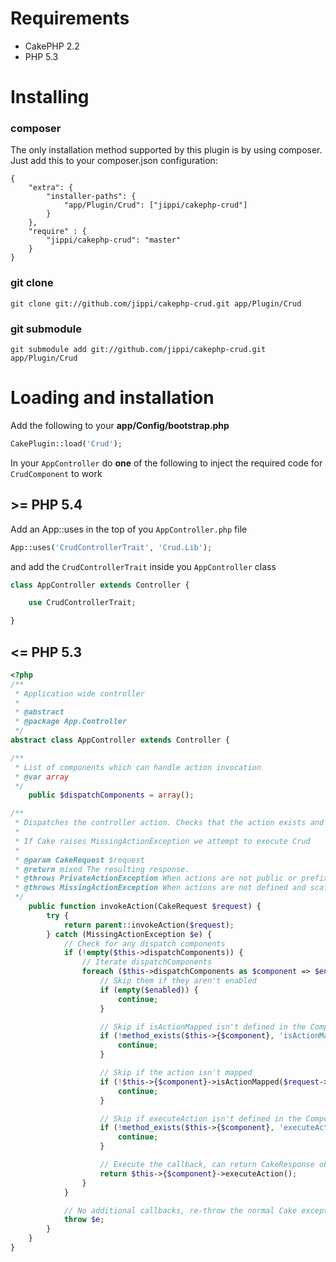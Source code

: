 # Requirements

* CakePHP 2.2
* PHP 5.3

# Installing

### composer

The only installation method supported by this plugin is by using composer. Just add this to your composer.json configuration:

```
{
	"extra": {
		"installer-paths": {
			"app/Plugin/Crud": ["jippi/cakephp-crud"]
		}
	},
	"require" : {
		"jippi/cakephp-crud": "master"
	}
}
```

### git clone

```
git clone git://github.com/jippi/cakephp-crud.git app/Plugin/Crud
```

### git submodule

```
git submodule add git://github.com/jippi/cakephp-crud.git app/Plugin/Crud
```

# Loading and installation

Add the following to your __app/Config/bootstrap.php__

```php
CakePlugin::load('Crud');
```

In your `AppController` do **one** of the following to inject the required code for `CrudComponent` to work

## >= PHP 5.4

Add an App::uses in the top of you `AppController.php` file

```php
App::uses('CrudControllerTrait', 'Crud.Lib');
```

and add the `CrudControllerTrait` inside you `AppController` class

```php
class AppController extends Controller {

	use CrudControllerTrait;

}
```

## <= PHP 5.3

```php
<?php
/**
 * Application wide controller
 *
 * @abstract
 * @package App.Controller
 */
abstract class AppController extends Controller {

/**
 * List of components which can handle action invocation
 * @var array
 */
	public $dispatchComponents = array();

/**
 * Dispatches the controller action. Checks that the action exists and isn't private.
 *
 * If Cake raises MissingActionException we attempt to execute Crud
 *
 * @param CakeRequest $request
 * @return mixed The resulting response.
 * @throws PrivateActionException When actions are not public or prefixed by _
 * @throws MissingActionException When actions are not defined and scaffolding and CRUD is not enabled.
 */
	public function invokeAction(CakeRequest $request) {
		try {
			return parent::invokeAction($request);
		} catch (MissingActionException $e) {
			// Check for any dispatch components
			if (!empty($this->dispatchComponents)) {
				// Iterate dispatchComponents
				foreach ($this->dispatchComponents as $component => $enabled) {
					// Skip them if they aren't enabled
					if (empty($enabled)) {
						continue;
					}

					// Skip if isActionMapped isn't defined in the Component
					if (!method_exists($this->{$component}, 'isActionMapped')) {
						continue;
					}

					// Skip if the action isn't mapped
					if (!$this->{$component}->isActionMapped($request->params['action'])) {
						continue;
					}

					// Skip if executeAction isn't defined in the Component
					if (!method_exists($this->{$component}, 'executeAction')) {
						continue;
					}

					// Execute the callback, can return CakeResponse object
					return $this->{$component}->executeAction();
				}
			}

			// No additional callbacks, re-throw the normal Cake exception
			throw $e;
		}
	}
}
```

